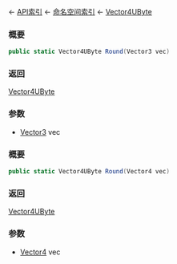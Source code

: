 ← [API索引](Api-Index) ← [命名空间索引](Namespace-Index) ← [Vector4UByte](VRageMath.Vector4UByte)

### 概要

```csharp
public static Vector4UByte Round(Vector3 vec)
```

### 返回

[Vector4UByte](VRageMath.Vector4UByte)

### 参数

* [Vector3](VRageMath.Vector3) vec
### 概要

```csharp
public static Vector4UByte Round(Vector4 vec)
```

### 返回

[Vector4UByte](VRageMath.Vector4UByte)

### 参数

* [Vector4](VRageMath.Vector4) vec
